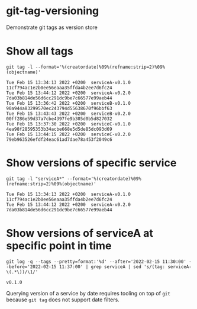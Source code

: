 # git-tag-versioning
Demonstrate git tags as version store

# Show all tags
```
git tag -l --format='%(creatordate)%09%(refname:strip=2)%09%(objectname)'

Tue Feb 15 13:34:13 2022 +0200  serviceA-v0.1.0 11cf794ac1e2b0ee56eaaa35ffda4b2ee7d6fc24
Tue Feb 15 13:44:12 2022 +0200  serviceA-v0.2.0 7da03b814de56d6cc291dc9be7c66577e99aeb44
Tue Feb 15 13:36:42 2022 +0200  serviceB-v0.1.0 90a944a83299570ec243794d55638670f96bbf63
Tue Feb 15 13:43:43 2022 +0200  serviceB-v0.2.0 00ff286e59d37a7cbe4397fe9b305d0b5d827032
Tue Feb 15 13:37:30 2022 +0200  serviceC-v0.1.0 4ea98f28595353b34acbe668e5d5de85dc093d69
Tue Feb 15 13:44:15 2022 +0200  serviceC-v0.2.0 79eb963526efdf24eac61ad7dae78a453f2049c6
```

# Show versions of specific service
```
git tag -l "serviceA*" --format='%(creatordate)%09%(refname:strip=2)%09%(objectname)'

Tue Feb 15 13:34:13 2022 +0200  serviceA-v0.1.0 11cf794ac1e2b0ee56eaaa35ffda4b2ee7d6fc24
Tue Feb 15 13:44:12 2022 +0200  serviceA-v0.2.0 7da03b814de56d6cc291dc9be7c66577e99aeb44
```

# Show versions of serviceA at specific point in time
```
git log -q --tags --pretty=format:'%d' --after='2022-02-15 11:30:00' --before='2022-02-15 11:37:00' | grep serviceA | sed 's/(tag: serviceA-\(.*\))/\1/'

v0.1.0
```

Querying version of a service by date requires tooling on top of `git` because `git tag` does not support date filters.
